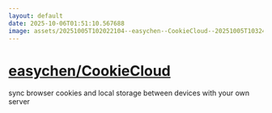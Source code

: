 ```yaml
---
layout: default
date: 2025-10-06T01:51:10.567688
image: assets/20251005T102022104--easychen--CookieCloud--20251005T103245982--cropped.png
---
```


# [easychen/CookieCloud](https://github.com/easychen/CookieCloud)

sync browser cookies and local storage between devices with your own server
